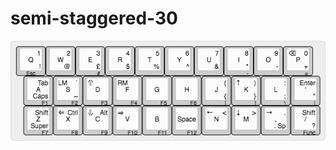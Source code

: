 # semi-staggered-30
![Image of Semi-Staggered-30](https://github.com/d-roa/semi-staggered-30/blob/main/semi-staggered-30.png)
